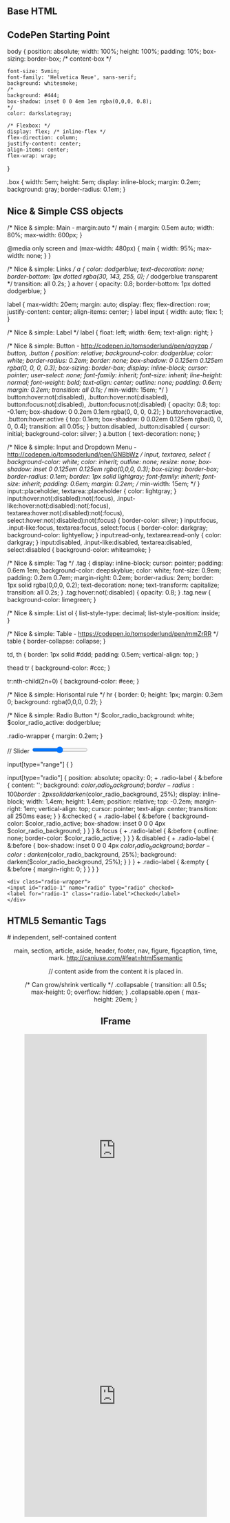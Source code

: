 ## Base HTML

<!DOCTYPE html>
<html lang="en-us">
<head>
<meta http-equiv="content-type" content="text/html;charset=UTF-8"/>
<title>MobileZero</title>
<meta name="description" content="description">
<meta name="keywords" content="key,word">
<meta name="viewport" content="width=device-width,initial-scale=1.0,maximum-scale=1.0,user-scalable=no">
<meta name="apple-mobile-web-app-capable" content="yes"/>
<link rel="apple-touch-icon" href="./images/apple-touch-icon.png"/>
<link rel="icon" type="image/x-icon" href="./images/favicon.ico">
<style type="text/css">
</style>
</head>
<body>
<script src="http://code.jquery.com/jquery-latest.js" type="text/javascript" charset="utf-8" async defer></script>
<script type="text/javascript">
</script>
</body>
</html>

## CodePen Starting Point

body {
	position: absolute;
	width: 100%;
	height: 100%;
	padding: 10%;
	box-sizing: border-box; /* content-box */

	font-size: 5vmin;
	font-family: 'Helvetica Neue', sans-serif;
	background: whitesmoke;
	/*
	background: #444;
	box-shadow: inset 0 0 4em 1em rgba(0,0,0, 0.8);
	*/
	color: darkslategray;

	/* Flexbox: */
	display: flex; /* inline-flex */
	flex-direction: column;
	justify-content: center;
	align-items: center;
	flex-wrap: wrap;
}

.box {
	width: 5em;
	height: 5em;
	display: inline-block;
	margin: 0.2em;
	background: gray;
	border-radius: 0.1em;
}

## Nice & Simple CSS objects

/* Nice & simple: Main - margin:auto */
main {
	margin: 0.5em auto;
	width: 80%;
	max-width: 600px;
}

@media only screen and (max-width: 480px) {
	main {
		width: 95%;
		max-width: none;
	}
}

/* Nice & simple: Links */
a {
	color: dodgerblue;
	text-decoration: none;
	border-bottom: 1px dotted rgba(30, 143, 255, 0); /* dodgerblue transparent */
	transition: all 0.2s;
}
a:hover {
	opacity: 0.8;
	border-bottom: 1px dotted dodgerblue;
}

label {
	max-width: 20em;
	margin: auto;
	display: flex;
	flex-direction: row;
	justify-content: center;
	align-items: center;
}
label input {
	width: auto;
	flex: 1;
}

/* Nice & simple: Label */
label {
	float: left;
	width: 6em;
	text-align: right;
}

/* Nice & simple: Button - http://codepen.io/tomsoderlund/pen/qqyzqp */
button,
.button {
	position: relative;
	background-color: dodgerblue;
	color: white;
	border-radius: 0.2em;
	border: none;
	box-shadow: 0 0.125em 0.125em rgba(0, 0, 0, 0.3);
	box-sizing: border-box;
	display: inline-block;
	cursor: pointer;
	user-select: none;
	font-family: inherit;
	font-size: inherit;
	line-height: normal;
	font-weight: bold;
	text-align: center;
	outline: none;
	padding: 0.6em;
	margin: 0.2em;
	transition: all 0.1s;
	/* min-width: 15em; */
}
button:hover:not(:disabled),
.button:hover:not(:disabled),
button:focus:not(:disabled),
.button:focus:not(:disabled) {
	opacity: 0.8;
	top: -0.1em;
	box-shadow: 0 0.2em 0.1em rgba(0, 0, 0, 0.2);
}
button:hover:active,
.button:hover:active {
	top: 0.1em;
	box-shadow: 0 0.02em 0.125em rgba(0, 0, 0, 0.4);
	transition: all 0.05s;
}
button:disabled,
.button:disabled {
	cursor: initial;
	background-color: silver;
}
a.button {
	text-decoration: none;
}


/* Nice & simple: Input and Dropdown Menu - http://codepen.io/tomsoderlund/pen/GNBbWz */
input,
textarea,
select {
	background-color: white;
	color: inherit;
	outline: none;
	resize: none;
	box-shadow: inset 0 0.125em 0.125em rgba(0,0,0, 0.3);
	box-sizing: border-box;
	border-radius: 0.1em;
	border: 1px solid lightgray;
	font-family: inherit;
	font-size: inherit;
	padding: 0.6em;
	margin: 0.2em;
	/* min-width: 15em; */
}
input::placeholder,
textarea::placeholder {
	color: lightgray;
}
input:hover:not(:disabled):not(:focus),
.input-like:hover:not(:disabled):not(:focus),
textarea:hover:not(:disabled):not(:focus),
select:hover:not(:disabled):not(:focus) {
	border-color: silver;
}
input:focus,
.input-like:focus,
textarea:focus,
select:focus {
	border-color: darkgray;
	background-color: lightyellow;
}
input:read-only,
textarea:read-only {
	color: darkgray;
}
input:disabled,
.input-like:disabled,
textarea:disabled,
select:disabled {
	background-color: whitesmoke;
}


/* Nice & simple: Tag */
.tag {
	display: inline-block;
	cursor: pointer;
	padding: 0.6em 1em;
	background-color: deepskyblue;
	color: white;
	font-size: 0.9em;
	padding: 0.2em 0.7em;
	margin-right: 0.2em;
	border-radius: 2em;
	border: 1px solid rgba(0,0,0, 0.2);
	text-decoration: none;
	text-transform: capitalize;
	transition: all 0.2s;
}
.tag:hover:not(:disabled) {
	opacity: 0.8;
}
.tag.new {
	background-color: limegreen;
}


/* Nice & simple: List
ol {
	list-style-type: decimal;
	list-style-position: inside;
}

/* Nice & simple: Table - https://codepen.io/tomsoderlund/pen/mmZrRR */
table {
	border-collapse: collapse;
}

td, th {
	border: 1px solid #ddd;
	padding: 0.5em;
	vertical-align: top;
}

thead tr {
	background-color: #ccc;
}

tr:nth-child(2n+0) {
	background-color: #eee;
}


/* Nice & simple: Horisontal rule */
hr {
	border: 0;
	height: 1px;
	margin: 0.3em 0;
	background: rgba(0,0,0, 0.2);
}




/* Nice & simple: Radio Button */
$color_radio_background: white;
$color_radio_active: dodgerblue;

.radio-wrapper {
	margin: 0.2em;
}

// Slider
<input type="range" id="hue" min="0" max="360"/>

input[type="range"] {
}

input[type="radio"] {
	position: absolute;
	opacity: 0;
	+ .radio-label {
	&:before {
		content: '';
		background: $color_radio_background;
		border-radius: 100%;
		border: 2px solid darken($color_radio_background, 25%);
		display: inline-block;
		width: 1.4em;
		height: 1.4em;
		position: relative;
		top: -0.2em;
		margin-right: 1em;
		vertical-align: top;
		cursor: pointer;
		text-align: center;
		transition: all 250ms ease;
	}
	}
	&:checked {
	+ .radio-label {
		&:before {
		background-color: $color_radio_active;
		box-shadow: inset 0 0 0 4px $color_radio_background;
		}
	}
	}
	&:focus {
	+ .radio-label {
		&:before {
		outline: none;
		border-color: $color_radio_active;
		}
	}
	}
	&:disabled {
	+ .radio-label {
		&:before {
		box-shadow: inset 0 0 0 4px $color_radio_background;
		border-color: darken($color_radio_background, 25%);
		background: darken($color_radio_background, 25%);
		}
	}
	}
	+ .radio-label {
	&:empty {
		&:before {
		margin-right: 0;
		}
	}
	}
}

	<div class="radio-wrapper">
	<input id="radio-1" name="radio" type="radio" checked>
	<label for="radio-1" class="radio-label">Checked</label>
	</div>


## HTML5 Semantic Tags

<main>
<nav>
<section>
<article> # independent, self-contained content
<header>
<footer>

main, section, article, aside, header, footer, nav, figure, figcaption, time, mark.
http://caniuse.com/#feat=html5semantic

<aside> // content aside from the content it is placed in.

<figure>
<figcaption>


/* Can grow/shrink vertically */
.collapsable {
	transition: all 0.5s;
	max-height: 0;
	overflow: hidden;
}
.collapsable.open {
	max-height: 20em;
}


## IFrame

<iframe src="https://renderer-production-weld.freetls.fastly.net/embed/-LG0SMxKSC6BzBcXD8r7?width=1000&dpr=2" width="100%" height="100%" frameborder="0" style="height: 560px;"></iframe>
<iframe src="https://www.weld.io/comviq-hero-test/" width="100%" height="100%" frameborder="0" style="height: 560px;"></iframe>
<iframe src="about:blank" width="100%" height="100%" frameborder="0" style="height: 560px;"></iframe>


## TEXT AND LINKS

<h1>Heading 1</h1>
<p>Lorem ipsum dolor sit amet, consectetuer adipiscing elit.</p>
<h2>Heading 2</h2>
<p>Lorem ipsum dolor sit amet, <a href="#">consectetuer adipiscing</a> elit.</p>
<h3>Heading 3</h3>
<p>Lorem ipsum dolor sit amet, consectetuer adipiscing elit.</p>


## FORMS

<form name="MyForm" method="post" action="" onSubmit="updateView(this);">
<p>Search discussion topics: <input type="text" name="searchtext" value="" class="formfield" size="15">
<input name="searchButton" value="Search" type="button" class="formbutton"></p>
</form>

<fieldset></fieldset>


## FORM FIELDS

http://www.w3schools.com/html/html_forms.asp


Text: <input type="text" name="searchtext" value="" class="formfield" size="15">
		<textarea name="searchtext" class="formfieldsmall" cols="35" rows="2">value</textarea>

Radio:
<input type="radio" name="sex" value="male" checked>
<input type="radio" name="gender" value="female"/> Female

Checkbox:
<input type="checkbox" name="vehicle" value="Bike">

Button:
<button>Button</button>
<input type="button" name="searchButton" value="Search" class="formbutton">

Select:

<select>
	<option value="sam">Sam Lowry</option>
	<option value="harry" selected>Harry Tuttle</option>
	<option value="ida">Ida Lowry</option>
</select>

Hidden: <input type="hidden" name="hiddenVar" value="value">


## TABLES

<table>
	<thead>
		<tr>
			<th>Month</th>
			<th>Savings</th>
		</tr>
	</thead>
	<tbody>
		<tr>
			<td>January</td>
			<td>$100</td>
		</tr>
		<tr>
			<td>February</td>
			<td>$80</td>
		</tr>
	</tbody>
	<tfoot>
		<tr>
			<td>Sum</td>
			<td>$180</td>
		</tr>
	</tfoot>
</table>

## Meta Tags

### Icons

<link rel="shortcut icon" type="image/vnd.microsoft.icon" href="http://www.google.com/images/spreadsheets/favicon.ico"/>

### RSS Feeds

<link rel="alternate" type="application/rss+xml" title="Smashing Magazine Full RSS Feed" href="http://www.smashingmagazine.com/feed/"/>


# CSS

Reset:

https://meyerweb.com/eric/tools/css/reset/

Flexbox

.flex-parent {
	display: flex;
	flex-direction: row; /* DIRECTION: "column" -> create rows */
	justify-content: space-between; /* PRIMARY AXIS: flex-start (default) / flex-end / center / space-between / space-around */
	align-items: center; /* SECONDARY AXIS: stretch (default) / flex-start / flex-end / center / baseline */
	flex-wrap: wrap; /* Wrap to columns, set child width e.g. 33.33% */

	.flex-child {
		display: flex;
		flex: 0 1 auto; /* flex-grow (flex-shrink flex-basis), default 0 1 auto */
		justify-content: center;
		align-items: center;
	}
}



Search Results
Viewport units: vw, vh, vmin, vmax - Web Design Weekly


/*

Special Effects in CSS

http://www.1stwebdesigner.com/css/advanced-css-text-effects-web-typography-tips/

*/

margin: vertical horizontal
margin: top right bottom left (TRBL - TuRBuLence, or clockwise from top)

// hls, hsl, hsv

/* Hue 0-360¹, Saturation 0-100%, Lightness 0-100%, Alpha 0-1.
	 ¹Red=0, Green=120, Blue=240. */
hsl(360, 100%, 50%);
hsla(360, 100%, 50%, 0.4);
hsla(0,0,0, 0.4);
/* Red, Green, Blue */
rgb(0,0,0);
rgba(0,0,0, 0.3)

### CSS Selectors

`>` = child
`*` = grandchild or later
`+` = adjacent sibling
`~` = general sibling

div:nth-child(4n+1) {
}


/* Universal */
* {
	margin: 0px;
	padding: 0px;
}

// Typography

	font: 30px/300px Helvetica, Arial, sans-serif;

/* Force box sizing box model. Default is 'content-box'. */
.new_box_model {
	-webkit-box-sizing: border-box; /* Safari/Chrome, other WebKit */
	-moz-box-sizing: border-box;    /* Firefox, other Gecko */
	box-sizing: border-box;         /* Opera/IE 8+ */
}

/* Uppercase */
.fx_uppercase {
	text-transform: uppercase;
}

/* Text Shadow */
.fx_text_shadow {
	color: #222;
	text-shadow: 0px 2px 3px #555; /* X Y Blur Color */
	filter: dropshadow(color=#555, offX=0, offY=2); /* for IE */
}

/* Box Shadow */
.shaded_box {
	box-shadow: 0 1px 5px rgba(0,0,0, 0.4);
	box-shadow: 1px 2px 3px #555; /* X Y Blur Color */
	-webkit-box-shadow: 1px 2px 3px #555; /* X Y Blur Color */
	-moz-box-shadow: 1px 2px 3px #555;
}

/* Inset Shadow */
.inset_shaded_box {
	box-shadow: inset 1px 2px 3px #555; /* X Y Blur Color */
	-webkit-box-shadow: inset 1px 2px 3px #555; /* X Y Blur Color */
	-moz-box-shadow: inset 1px 2px 3px #555;
}

/* Embossing with border */
.embossed_box {
	border: 2px solid #d3e8fc; /* Lighter shade */
	border-top-color: #4b84b7;
	border-left-color: #4b84b7;
}

/* Text Embossed */
.fx_text_embossed {
	font-weight: bold;
	color: #808080;
	text-shadow: #fff 0px 1px 0, #000 0 -1px 0; /* X Y Blur Color */
}

/* Text "Outlined" */
.fx_text_outlined {
	color: #222;
	text-shadow: -1px 0 #00F, 0 1px #00F, 1px 0 #00F, 0 -1px #00F;
}

/* Opacity/Transparency */
.fx_transparent {
		background-color: black;
	opacity:0.6; /* CSS3 standard */
	filter:alpha(opacity=60); /* for IE */
}

.fx_transparent_background {
	background-color: rgb(255,0,0); /* fallback */
	background-color: rgba(255,0,0,0.5);
}

.fx_blurred {
	filter: blur(10px);
	-webkit-filter: blur(10px);
}

/* Linear gradient: http://colorzilla.com/gradient-editor/#ff3232+0,ffffff+100 */
/*   change 'to bottom' to '45deg' for angle */
.fx_gradient_linear {
	background: #ff3232; /* Old browsers */
	background: -moz-linear-gradient(top,  #ff3232 0%, #ffffff 100%); /* FF3.6-15 */
	background: -webkit-linear-gradient(top,  #ff3232 0%, #ffffff 100%); /* Chrome10-25,Safari5.1-6 */
	background: linear-gradient(to bottom,  #ff3232 0%, #ffffff 100%); /* W3C, IE10+, FF16+, Chrome26+, Opera12+, Safari7+ */
	filter: progid:DXImageTransform.Microsoft.gradient( startColorstr='#ff3232', endColorstr='#ffffff',GradientType=0 ); /* IE6-9 */
}

/* Circular gradient: http://colorzilla.com/gradient-editor/#ff3232+0,ffffff+100 */
.fx_gradient_radial {
	background: #ff3232; /* Old browsers */
	background: -moz-radial-gradient(center, ellipse cover,  #ff3232 0%, #ffffff 100%); /* FF3.6-15 */
	background: -webkit-radial-gradient(center, ellipse cover,  #ff3232 0%, #ffffff 100%); /* Chrome10-25,Safari5.1-6 */
	background: radial-gradient(ellipse at center,  #ff3232 0%, #ffffff 100%); /* W3C, IE10+, FF16+, Chrome26+, Opera12+, Safari7+ */
	filter: progid:DXImageTransform.Microsoft.gradient( startColorstr='#ff3232', endColorstr='#ffffff',GradientType=1 ); /* IE6-9 fallback on horizontal gradient */
}

// Rainbow
background: linear-gradient(to right, red, yellow, lime, cyan, blue, magenta, red);
background: linear-gradient(to right, hsl(0,100,50), hsl(45,100,50), hsl(90,100,50), hsl(135,100,50), hsl(180,100,50), hsl(225,100,50), hsl(270,100,50), hsl(315,100,50), hsl(360,100,50));

/* Rounded Box with Shadows */
.rounded_box {
	width: 500px; margin: 0 auto; background: #222; padding: 20px;
	font-size: 22px; color: #555; text-shadow: 0px 2px 3px #171717;

	border-radius: 10px;
	-webkit-border-radius: 10px;
	-moz-border-radius: 10px;

	-webkit-box-shadow: 1px 2px 3px #555; /* X Y Blur Color */
	-moz-box-shadow: 1px 2px 3px #555;
}

/* One rounded corner */
.rounded_corner {
	border-bottom-left-radius: 8px;
}

/* Text with gradient/image */
h1 {
	font: bold 330%/100% "Lucida Grande";
	position: relative;
	color: #464646;
}

h1 span {
	background: url(gradient.png) repeat-x;
	position: absolute;
	display: block;
	width: 100%;
	height: 31px;
}

.keyboard-button {
	color: #999;
	border: 3px solid #999 !important;
	border-radius: 8px;
	padding: 0px 8px 0px 8px;
}

## Select text

	user-select: none;
	word-wrap: break-word;

## Transform

	transform: translate(x,y);
	transform: translate3d(x,y,z);
	transform: translateX(x);
	transform: translateY(y);
	transform: translateZ(z);
	transform: scale(x,y);
	transform: scale3d(x,y,z);
	transform: scaleX(x);
	transform: scaleY(y);
	transform: scaleZ(z);
	transform: rotate(angle);
	transform: rotate3d(x,y,z,angle);
	transform: rotateX(angle);
	transform: rotateY(angle);
	transform: rotateZ(angle);
	transform: skew(x-angle,y-angle);
	transform: skewX(angle);
	transform: skewY(angle);
	transform: matrix(n,n,n,n,n,n);
	transform: matrix3d(n,n,n,n,n,n,n,n,n,n,n,n,n,n,n,n);
	transform: perspective(n); // doesn’t affect the element itself, but affects the transforms of descendent elements' 3D transforms, allowing them all to have a consistent depth perspective.


## Animation: Transitions (`transition`)

	.box {
		border-style: solid;
		border-width: 1px;
		display: block;
		width: 100px;
		height: 100px;
		background-color: #0000FF;
		/* transition: <property> <duration> <timing-function> <delay>; */
		transition: width 2s, height 2s, background-color 2s, transform 2s;
	}
	.box:hover {
		background-color: #FFCCCC;
		width: 200px;
		height: 200px;
		transform: rotate(180deg);
	}

	div {
		transition-property: opacity, left, top, height; /* all */
		transition-duration: 3s, 5s;
		transition-delay: 1s
		transition-timing-function: linear|ease|ease-in|ease-out|ease-in-out|step-start|step-end|steps(int,start|end)|cubic-bezier(n,n,n,n)|initial|inherit;
	}

## Animation: Keyframes (`animation`)

	.pulsate {
		/*         name              dur delay repetitions*/
		animation: animation-pulsate 10s 5s infinite;
	}

	@keyframes animation-pulsate {
		from {
			background-color: rgba(255,255,255, 0);
		}
		to {
			background-color: rgba(255,255,255, 0);
		}
	}

	@keyframes animation-pulsate {
		0% {
			background-color: rgba(255,255,255, 0);
		}
		50% {
			background-color: rgba(255,255,255, 1);
		}
		100% {
			background-color: rgba(255,255,255, 0);
		}
	}

	#box {
		animation-name: resize;
		animation-duration: 1s;
		animation-iteration-count: 4;
		animation-direction: alternate;
		animation-timing-function: ease-in-out;
	}

	div {
		animation-name: example;
		animation-duration: 5s;
		animation-timing-function: linear|ease|ease-in|ease-out|ease-in-out|step-start|step-end|steps(int,start|end)|cubic-bezier(n,n,n,n)|initial|inherit;
		animation-delay: 2s;
		animation-iteration-count: infinite;
		animation-direction: normal|reverse|alternate|alternate-reverse
		/* Extra */
		animation-play-state: running|paused
		animation-fill-mode: Specifies a style for the element when the animation is not playing
	}

	div {
		animation: example 5s linear 2s infinite alternate;
	}

## Responsive

	@media only screen and (max-width: 480px) {
	}

	@media (max-width: 904px) and (min-width: 544px) {
		#rectangle-84 .apply-styles {
			background-color: #47E2A1;
		}
	}

CSS to detect screen orientation:

	@media screen and (orientation:portrait) { … }
	@media screen and (orientation:landscape) { … }


## Pseudo classes

:active
:any-link
:blank
:checked
:current
:default
:defined
:dir()
:disabled
:drop
:empty
:enabled
:first
:first-child
:first-of-type
:focus
:focus-visible
:focus-within
:fullscreen
:future
:has()
:host
:host()
:host-context()
:hover
:in-range
:indeterminate
:invalid
:lang()
:last-child
:last-of-type
:left
:link
:local-link
:matches()
:not()
:nth-child()
:nth-col()
:nth-last-child()
:nth-last-col()
:nth-last-of-type()
:nth-of-type()
:only-child
:only-of-type
:optional
:out-of-range
:past
:placeholder-shown
:read-only
:read-write
:required
:right
:root
:scope
:target
:target-within
:user-invalid
:valid
:visited



/* --------- Retina Images --------- */

Either: IMG tag or element with background image.

<div class="photo"></div>

.photo {
		background-image: url(Retina-image-800x600-2x.png);
		background-size: 400px 300px;
		background-repeat: no-repeat;
		display: block;
		width: 400px;
		height: 300px;
}


/* CSS for devices with normal screens */
.icons {
		background-image: url(icon-sprite.png);
		background-repeat: no-repeat;
}

/* CSS for high-resolution devices */
@media only screen and (-Webkit-min-device-pixel-ratio: 1.5),
only screen and (-moz-min-device-pixel-ratio: 1.5),
only screen and (-o-min-device-pixel-ratio: 3/2),
only screen and (min-device-pixel-ratio: 1.5) {
		.icons {
				background-image: url(icon-sprite-2x.png);
				background-size: 200px 100px;
				background-repeat: no-repeat;
		}
}


/* --------- Other --------- */


/*

HTML:

<h1><span></span>CSS Gradient Text</h1>


IE6 fix:

<!--[if lt IE 7]>

<style>
h1 span {
	background: none;
	filter: progid:DXImageTransform.Microsoft.AlphaImageLoader(src='gradient.png', sizingMethod='scale');
}
</style>

<![endif]-->

*/

<code>

code {
	font-family: Inconsolata, Monaco, Menlo, Courier, monospace;
	font-size: 16px;
	color: gray;
}


## CSS Colors / colors / COLORS

http://www.crockford.com/wrrrld/color.html
http://www.quackit.com/css/css_color_codes.cfm

Favorites:

darkturquoise
rebeccapurple
salmon

Green: darkturquoise, greenyellow, lime/limegreen
Purple: rebeccapurple, slateblue
Red/Pink: salmon, deeppink
Blue: dodgerblue, deepskyblue
Orange: darkorange
Red: tomato
Yellow: lemonchiffon, gold

slategray (blueish)
darkslategray (blueish)

white
whitesmoke
lightgray
silver
darkgray
gray
dimgray
black

transparent


Weld

$weld_cyan: #6ec8dc;
$weld_cyan_light: #acdde9;
$weld_cyan_dark: #327a8c;
$weld_green: #47e2a1;
$weld_yellow: #fffa46;
$weld_red: #f86060;
$weld_red_light: #faafae;
$weld_orange: #ff8316;
$weld_blue: #015593;
$weld_purple: #be59a0;


White:

white	FFFFFF
snow	FFFAFA
honeydew	F0FFF0
mintcream	F5FFFA
azure	F0FFFF
aliceblue	F0F8FF
ghostwhite	F8F8FF
whitesmoke	F5F5F5
seashell	FFF5EE
beige	F5F5DC
oldlace	FDF5E6
floralwhite	FFFAF0
ivory	FFFFF0
antiquewhite	FAEBD7
linen	FAF0E6
lavenderblush	FFF0F5
mistyrose	FFE4E1

Grey:

gainsboro	DCDCDC
lightgray	D3D3D3
silver	C0C0C0
darkgray	A9A9A9
gray	808080
lightslategray	778899
slategray	708090
dimgray	696969
darkslategray	2F4F4F
black	000000

Red:

indianred	CD5C5C
lightcoral	F08080
salmon	FA8072
darksalmon	E9967A
lightsalmon	FFA07A
crimson	DC143C
red	FF0000
firebrick	B22222
darkred	8B0000

Pink:

pink	FFC0CB
lightpink	FFB6C1
hotpink	FF69B4
deeppink	FF1493
mediumvioletred	C71585
palevioletred	DB7093

Orange:

lightsalmon	FFA07A
coral	FF7F50
tomato	FF6347
orangered	FF4500
darkorange	FF8C00
orange	FFA500

Yellow:

gold	FFD700
yellow	FFFF00
lightyellow	FFFFE0
lemonchiffon	FFFACD
lightgoldenrodyellow	FAFAD2
papayawhip	FFEFD5
moccasin	FFE4B5
peachpuff	FFDAB9
palegoldenrod	EEE8AA
khaki	F0E68C
darkkhaki	BDB76B

Purple:

lavender	E6E6FA
thistle	D8BFD8
plum	DDA0DD
violet	EE82EE
orchid	DA70D6
fuchsia	FF00FF
magenta	FF00FF
mediumorchid	BA55D3
mediumpurple	9370DB
amethyst	9966CC
blueviolet	8A2BE2
darkviolet	9400D3
darkorchid	9932CC
darkmagenta	8B008B
purple	800080
indigo	4B0082
slateblue	6A5ACD
darkslateblue	483D8B
mediumslateblue	7B68EE

Green:

greenyellow	ADFF2F
chartreuse	7FFF00
lawngreen	7CFC00
lime	00FF00
limegreen	32CD32
palegreen	98FB98
lightgreen	90EE90
mediumspringgreen	00FA9A
springgreen	00FF7F
mediumseagreen	3CB371
seagreen	2E8B57
forestgreen	228B22
green	008000
darkgreen	006400
yellowgreen	9ACD32
olivedrab	6B8E23
olive	808000
darkolivegreen	556B2F
mediumaquamarine	66CDAA
darkseagreen	8FBC8F
lightseagreen	20B2AA
darkcyan	008B8B
teal	008080

Blue:

aqua	00FFFF
cyan	00FFFF
lightcyan	E0FFFF
paleturquoise	AFEEEE
aquamarine	7FFFD4
turquoise	40E0D0
mediumturquoise	48D1CC
darkturquoise	00CED1
cadetblue	5F9EA0
steelblue	4682B4
lightsteelblue	B0C4DE
powderblue	B0E0E6
lightblue	ADD8E6
skyblue	87CEEB
lightskyblue	87CEFA
deepskyblue	00BFFF
dodgerblue	1E90FF
cornflowerblue	6495ED
mediumslateblue	7B68EE
royalblue	4169E1
blue	0000FF
mediumblue	0000CD
darkblue	00008B
navy	000080
midnightblue	191970

Brown:

cornsilk	FFF8DC
blanchedalmond	FFEBCD
bisque	FFE4C4
navajowhite	FFDEAD
wheat	F5DEB3
burlywood	DEB887
tan	D2B48C
rosybrown	BC8F8F
sandybrown	F4A460
goldenrod	DAA520
darkgoldenrod	B8860B
peru	CD853F
chocolate	D2691E
saddlebrown	8B4513
sienna	A0522D
brown	A52A2A
maroon	800000


# SCSS/SASS/Compass

$weld_transition_fast: all 0.125s;

http://compass-style.org/reference/compass/helpers/colors/

tint($weld_cyan, 15%); // make bright
shade($weld_gray_30, 20%); // make dark
mix($color1, $color2, 25%); // 25% of $color1

scale-saturation($weld_content_button_blue, 50%);

top: ($weld_toolbar_height + 10px);
width: calc(100% - #{$compass_variable}); /* Note: #{} for inline calc() */

https://www.sitepoint.com/sass-basics-control-directives-expressions/

@mixin test($condition) {
	$color: if($condition, blue, red);
	color:$color
}

.firstClass {
	@include test(true);
}


# Unicode characters

(also ::after)

.container::before {
	content: '\2714';
}

✖ 2716
✔ 2714
❗2757

http://www.fileformat.info/info/unicode/char/2714/index.htm


# SVG

<g>, <use>, <defs> and <symbol>


# HTTP Error codes

100 Continue
101 Switching Protocols
102 Processing (WebDAV; RFC 2518)
200 OK
201 Created
202 Accepted
203 Non-Authoritative Information (since HTTP/1.1)
204 No Content
205 Reset Content
206 Partial Content (RFC 7233)
207 Multi-Status (WebDAV; RFC 4918)
208 Already Reported (WebDAV; RFC 5842)
226 IM Used (RFC 3229)
2xx Success
300 Multiple Choices
301 Moved Permanently
302 Found
303 See Other (since HTTP/1.1)
304 Not Modified (RFC 7232)
305 Use Proxy (since HTTP/1.1)
306 Switch Proxy
307 Temporary Redirect (since HTTP/1.1)
308 Permanent Redirect (RFC 7538)
3xx Redirection
400 Bad Request
401 Unauthorized (RFC 7235)
402 Payment Required
403 Forbidden
404 Not Found
405 Method Not Allowed
406 Not Acceptable
407 Proxy Authentication Required (RFC 7235)
408 Request Timeout
409 Conflict
410 Gone
411 Length Required
412 Precondition Failed (RFC 7232)
413 Payload Too Large (RFC 7231)
414 URI Too Long (RFC 7231)
415 Unsupported Media Type
416 Range Not Satisfiable (RFC 7233)
417 Expectation Failed
418 I'm a teapot (RFC 2324)
421 Misdirected Request (RFC 7540)
422 Unprocessable Entity (WebDAV; RFC 4918)
423 Locked (WebDAV; RFC 4918)
424 Failed Dependency (WebDAV; RFC 4918)
426 Upgrade Required
428 Precondition Required (RFC 6585)
429 Too Many Requests (RFC 6585)
431 Request Header Fields Too Large (RFC 6585)
451 Unavailable For Legal Reasons (Internet draft)
4xx Client Error
500 Internal Server Error
501 Not Implemented
502 Bad Gateway
503 Service Unavailable
504 Gateway Timeout
505 HTTP Version Not Supported
506 Variant Also Negotiates (RFC 2295)
507 Insufficient Storage (WebDAV; RFC 4918)
508 Loop Detected (WebDAV; RFC 5842)
510 Not Extended (RFC 2774)
511 Network Authentication Required (RFC 6585)
5xx Server Error

## Language

	<html lang="en">
	<html lang="en-us">
